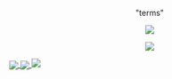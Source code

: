 <p align="center">"terms"</p>
<p align="center"> 
  <img src="https://komarev.com/ghpvc/?username=tcrms"/> 
</p>

<p align="center">
  <a href="https://github.com/tcrms">
    <img src="https://discord.c99.nl/widget/theme-4/849604824047812629.png"/>
     </a>
</p>



<a href="https://github.com/tcrms">
  <img align="center" src="https://github-readme-stats.vercel.app/api/top-langs/?username=tcrms&layout=compact&theme=dark" />
  <a href="https://github.com/tcrms?tab=repositories">
<img align="center" src="https://github-readme-stats.vercel.app/api/?username=tcrms&title_color=4F8CC9&text_color=9f9f9f&show_icons=true&bg_color=00000000&hide_border=true&icon_color=4F8CC9&hide_title=true&count_private=true&include_all_commits=true" />
  <a href="https://github.com/tcrms?tab=repositories">
<img src="https://github-profile-trophy.vercel.app/api/pin/?username=tcrms&margin-w=25&margin-h=25&column=7&theme=darkhub" />
